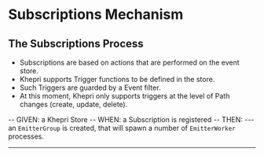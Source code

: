 # Subscriptions Mechanism

## The Subscriptions Process

- Subscriptions are based on actions that are performed on the event store.
- Khepri supports Trigger functions to be defined in the store.
- Such Triggers are guarded by a Event filter.
- At this moment, Khepri only supports triggers at the level of Path changes (create, update, delete).

-- GIVEN: a Khepri Store
-- WHEN: a Subscription is registered
-- THEN:
--- an `EmitterGroup` is created, that will spawn a number of `EmitterWorker` processes.

---
